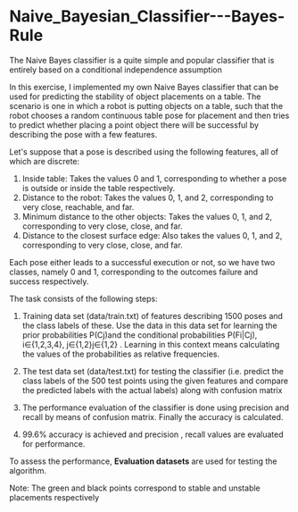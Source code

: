 # Naive_Bayesian_Classifier---Bayes-Rule

The Naive Bayes classifier is a quite simple and popular classifier that is entirely based on a conditional independence assumption

In this exercise, I implemented my own Naive Bayes classifier that can be used for predicting the stability of object placements on a table. The scenario is one in which a robot is putting objects on a table, such that the robot chooses a random continuous table pose for placement and then tries to predict whether placing a point object there will be successful by describing the pose with a few features.

Let's suppose that a pose is described using the following features, all of which are discrete:
1. Inside table: Takes the values 0 and 1, corresponding to whether a pose is outside or inside the table respectively.
2. Distance to the robot: Takes the values 0, 1, and 2, corresponding to very close, reachable, and far.
3. Minimum distance to the other objects: Takes the values 0, 1, and 2, corresponding to very close, close, and far.
4. Distance to the closest surface edge: Also takes the values 0, 1, and 2, corresponding to very close, close, and far.

Each pose either leads to a successful execution or not, so we have two classes, namely 0 and 1, corresponding to the outcomes failure and success respectively.

The task consists of the following steps:

1. Training data set (data/train.txt) of features describing 1500 poses and the class labels of these. Use the data in this data set for learning the prior probabilities P(Cj)and the conditional probabilities P(Fi|Cj), i∈{1,2,3,4}, j∈{1,2}j∈{1,2} . Learning in this context means calculating the values of the probabilities as relative frequencies.

2. The test data set (data/test.txt) for testing the classifier (i.e. predict the class labels of the 500 test points using the given features and compare the predicted labels with the actual labels) along with confusion matrix

3. The performance evaluation of the classifier is done using precision and recall by means of confusion matrix. Finally the accuracy is calculated.

4. 99.6% accuracy is achieved and precision , recall values are evaluated for performance.

To assess the performance, **Evaluation datasets** are used for testing the algorithm.

Note:
The green and black points correspond to stable and unstable placements respectively
